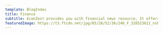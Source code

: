 ```yaml
---
template: BlogIndex
title: Finance
subtitle: EconZest provides you with financial news resource, It offers a lot of information in an attractive format. Commentary on current events, investing recommendations, opinion pieces, and the basics of the market.
featuredImage: https://t3.ftcdn.net/jpg/03/28/52/36/240_F_328523611_nsNfBgu7OHFblcRyTW67wB6uzcAp7RCl.jpg
---
```

